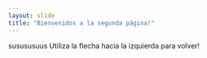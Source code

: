 ```yaml
---
layout: slide
title: "Bienvenidos a la segunda página!"
---
```

susususuus
Utiliza la flecha hacia la izquierda para volver!
